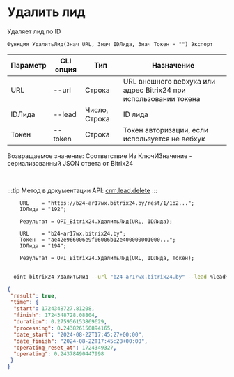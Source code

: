 ﻿---
sidebar_position: 2
---

# Удалить лид
 Удаляет лид по ID



`Функция УдалитьЛид(Знач URL, Знач IDЛида, Знач Токен = "") Экспорт`

  | Параметр | CLI опция | Тип | Назначение |
  |-|-|-|-|
  | URL | --url | Строка | URL внешнего вебхука или адрес Bitrix24 при использовании токена |
  | IDЛида | --lead | Число, Строка | ID лида |
  | Токен | --token | Строка | Токен авторизации, если используется не вебхук |

  
  Возвращаемое значение:   Соответствие Из КлючИЗначение - сериализованный JSON ответа от Bitrix24

<br/>

:::tip
Метод в документации API: [crm.lead.delete](https://dev.1c-bitrix.ru/rest_help/crm/leads/crm_lead_delete.php)
:::
<br/>


```bsl title="Пример кода"
    URL    = "https://b24-ar17wx.bitrix24.by/rest/1/1o2...";
    IDЛида = "192";

    Результат = OPI_Bitrix24.УдалитьЛид(URL, IDЛида);

    URL    = "b24-ar17wx.bitrix24.by";
    Токен  = "ae42e966006e9f06006b12e400000001000...";
    IDЛида = "194";

    Результат = OPI_Bitrix24.УдалитьЛид(URL, IDЛида, Токен);
```



```sh title="Пример команды CLI"
    
  oint bitrix24 УдалитьЛид --url "b24-ar17wx.bitrix24.by" --lead %lead% --token "ec4dc366006e9f06006b12e400000001000..."

```

```json title="Результат"
{
 "result": true,
 "time": {
  "start": 1724348727.81208,
  "finish": 1724348728.08804,
  "duration": 0.275956153869629,
  "processing": 0.243826150894165,
  "date_start": "2024-08-22T17:45:27+00:00",
  "date_finish": "2024-08-22T17:45:28+00:00",
  "operating_reset_at": 1724349327,
  "operating": 0.24378490447998
 }
}
```
